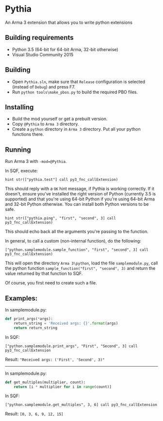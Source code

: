 Pythia
======

An Arma 3 extension that allows you to write python extensions

Building requirements
---------------------

- Python 3.5 (64-bit for 64-bit Arma, 32-bit otherwise)
- Visual Studio Community 2015

Building
--------

- Open `Pythia.sln`, make sure that `Release` configuration is selected
  (instead of `Debug`) and press F7.
- Run `python tools\make_pbos.py` to build the required PBO files.

Installing
----------

- Build the mod yourself or get a prebuilt version.
- Copy `@Pythia` to `Arma 3` directory.
- Create a `python` directory in `Arma 3` directory. Put all your python functions there.

Running
-------

Run Arma 3 with `-mod=@Pythia`.

In SQF, execute:

```
hint str(["pythia.test"] call py3_fnc_callExtension)
```

This should reply with a `OK` hint message, if Pythia is working correctly. If it doesn't, ensure you've installed the right version of Python (currently 3.5 is supported) and that you're using 64-bit Python if you're using 64-bit Arma and 32-bit Python otherwise. You can install both Python versions to be safe.

```
hint str(["pythia.ping", "first", "second", 3] call py3_fnc_callExtension)
```

This should echo back all the arguments you're passing to the function.

In general, to call a custom (non-internal function), do the following:

```
["python.samplemodule.sample_function", "first", "second", 3] call py3_fnc_callExtension)
```

This will open the directory `Arma 3\python`, load the file `samplemodule.py`,
call the python function `sample_function("first", "second", 3)` and return the
value returned by that function to SQF.

Of course, you first need to create such a file.

Examples:
---------
In samplemodule.py:
```python
def print_args(*args):
    return_string = 'Received args: {}'.format(args)
    return return_string
```

In SQF:
```
["python.samplemodule.print_args", "First", "Second", 3] call py3_fnc_callExtension
```

Result: `"Received args: ('First', 'Second', 3)"`

---

In samplemodule.py:
```python
def get_multiples(multiplier, count):
    return [i * multiplier for i in range(count)]
```

In SQF:
```
["python.samplemodule.get_multiples", 3, 6] call py3_fnc_callExtension
```

Result: `[0, 3, 6, 9, 12, 15]`
